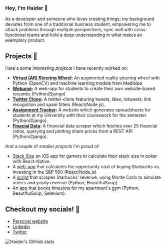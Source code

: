 ### Hey, I'm Haider 👋

As a developer and someone who loves creating things; my background deviates from one of a traditional business student, empowering me to attack problems through multiple perspectives, sync well with cross-functional teams and hold a deep understanding in what makes an exemplary product.

## Projects :space_invader:
Here's some _interesting projects_ I have recently worked on:
- **[Virtual (AR) Steering Wheel](https://github.com/HaiderZaidiDev?tab=repositories):** An augmented reality steering wheel with Python (OpenCV) and machine learning models from Mediaipe
- **[Webumé](https://webume.ca):** A web-app for students to create their own website-based resumés (Python/Django)
- **[Twitter Clone](https://github.com/HaiderZaidiDev/twitter-clone):** A twitter-clone featuring tweets, likes, retweets, link recognition and spam filters (React/Node.js).
- **[Assignment Tracker](https://github.com/HaiderZaidiDev/canvas-assignments-tracker):** A website which generates spreadsheets for students at my University with their coursework for the semester (Python/Django).
- **[Finacial Data](https://github.com/HaiderZaidiDev/Financial-Data-Scraper):** A financial data scraper which fetches over 25 financial ratios, querying and plotting share prices from a REST API (Python/Django).

And a couple of _smaller projects_ I'm proud of:
- [Stack Size](https://github.com/HaiderZaidiDev/stacksize) an iOS app for gamers to calculate their stack size in poker with React-Native.
- A [web-app](https://github.com/HaiderZaidiDev/Coffee-Returns) that calculates the opportunity cost of buying Starbucks vs. Investing in the S&P 500 (React/Node.js)
- A [script](https://github.com/HaiderZaidiDev/starbucks-menu-scraper) that scrapes Starbucks' revenue, using Monte Carlo to simulate orders and yearly revenue (Python, BeautifulSoup).
- An [app](https://github.com/HaiderZaidiDev/eventbrite-ticket-booking) that books timeslots for my apartment's gym (Python, BeautifulSoup, Selenium).


## Checkout my socials! :ocean:
- [Personal website](https://haiderzaidi.ca)
- [Linkedin](https://haiderzaidi.ca/linkedin)
- [Twitter](https://haiderzaidi.ca/twitter)

![Haider's GitHub stats](https://github-readme-stats.vercel.app/api?username=haiderzaididev&show_icons=true&theme=tokyonight)
